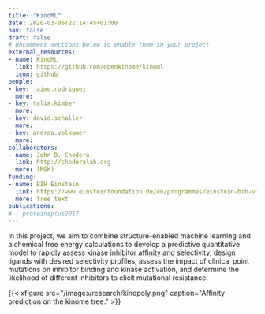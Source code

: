```yaml
---
title: "KinoML"
date: 2020-03-05T22:14:45+01:00
nav: false
draft: false
# Uncomment sections below to enable them in your project
external_resources:
- name: KinoML
  link: https://github.com/openkinome/kinoml
  icon: github
people:
- key: jaime.rodriguez
  more:
- key: talia.kimber
  more:
- key: david.schaller
  more:
- key: andrea.volkamer
  more:
collaborators:
- name: John D. Chodera
  link: http://choderalab.org
  more: (MSK)
funding:
- name: BIH Einstein
  link: https://www.einsteinfoundation.de/en/programmes/einstein-bih-visiting-fellow/
  more: free text
publications:
# - proteinsplus2017
---
```


In this project, we aim to combine structure-enabled machine learning and alchemical free energy calculations to develop a predictive quantitative model to rapidly assess kinase inhibitor affinity and selectivity, design ligands with desired selectivity profiles, assess the impact of clinical point mutations on inhibitor binding and kinase activation, and determine the likelihood of different inhibitors to elicit mutational resistance.

{{< xfigure src="/images/research/kinopoly.png" caption="Affinity prediction on the kinome tree." >}}

